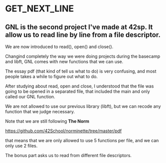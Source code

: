 # GET_NEXT_LINE
## GNL is the second project I've made at 42sp. It allow us to read line by line from a file descriptor.

We are now introduced to read(), open() and close().

Changind completely the way we were doing projects during the basecamp and libft, GNL comes with new functions that we can use.

The essay pdf (that kind of tell us what to do) is very confusing, and most people takes a while to figure out what to do.

After studying about read, open and close, I understood that the file was going to be opened in a separated file,
that included the main and only called our GNL function.

We are not allowed to use our previous library (libft), but we can recode any function that we judge necessary.

Note that we are still following **The Norm**

https://github.com/42School/norminette/tree/master/pdf

that means that we are only allowed to use 5 functions per file, and we can only use 2 files.

The bonus part asks us to read from different file descriptors.
